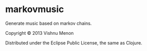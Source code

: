 # markovmusic

Generate music based on markov chains.



Copyright © 2013 Vishnu Menon

Distributed under the Eclipse Public License, the same as Clojure.
